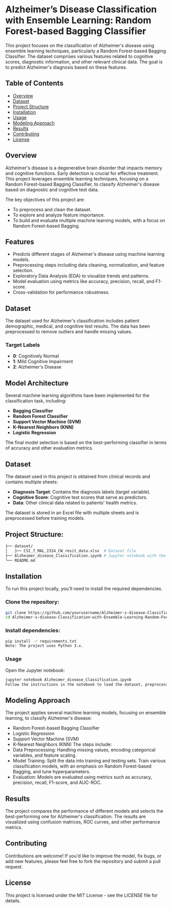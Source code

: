 # Alzheimer’s Disease Classification with Ensemble Learning: Random Forest-based Bagging Classifier

This project focuses on the classification of Alzheimer's disease using ensemble learning techniques, particularly a Random Forest-based Bagging Classifier. The dataset comprises various features related to cognitive scores, diagnostic information, and other relevant clinical data. The goal is to predict Alzheimer's diagnosis based on these features.

## Table of Contents

- [Overview](#overview)
- [Dataset](#dataset)
- [Project Structure](#project-structure)
- [Installation](#installation)
- [Usage](#usage)
- [Modeling Approach](#modeling-approach)
- [Results](#results)
- [Contributing](#contributing)
- [License](#license)

## Overview

Alzheimer's disease is a degenerative brain disorder that impacts memory and cognitive functions. Early detection is crucial for effective treatment. This project leverages ensemble learning techniques, focusing on a Random Forest-based Bagging Classifier, to classify Alzheimer's disease based on diagnostic and cognitive test data.

The key objectives of this project are:
- To preprocess and clean the dataset.
- To explore and analyze feature importance.
- To build and evaluate multiple machine learning models, with a focus on Random Forest-based Bagging.
## Features

- Predicts different stages of Alzheimer's disease using machine learning models.
- Preprocessing steps including data cleaning, normalization, and feature selection.
- Exploratory Data Analysis (EDA) to visualize trends and patterns.
- Model evaluation using metrics like accuracy, precision, recall, and F1-score.
- Cross-validation for performance robustness.

## Dataset

The dataset used for Alzheimer's classification includes patient demographic, medical, and cognitive test results. The data has been preprocessed to remove outliers and handle missing values.

### Target Labels
- **0**: Cognitively Normal
- **1**: Mild Cognitive Impairment
- **2**: Alzheimer's Disease

## Model Architecture

Several machine learning algorithms have been implemented for the classification task, including:
- **Bagging Classifier**
- **Random Forest Classifier**
- **Support Vector Machine (SVM)**
- **K-Nearest Neighbors (KNN)**
- **Logistic Regression**

The final model selection is based on the best-performing classifier in terms of accuracy and other evaluation metrics.
## Dataset

The dataset used in this project is obtained from clinical records and contains multiple sheets:
- **Diagnosis Target**: Contains the diagnosis labels (target variable).
- **Cognitive Score**: Cognitive test scores that serve as predictors.
- **Data**: Other clinical data related to patients' health metrics.

The dataset is stored in an Excel file with multiple sheets and is preprocessed before training models.

## Project Structure:
```bash
├── dataset/
│   ├── CSI_7_MAL_2324_CW_resit_data.xlsx  # Dataset file
├── Alzheimer_disease_Classification.ipynb # Jupyter notebook with the full analysis and code
└── README.md
```                          
## Installation

To run this project locally, you'll need to install the required dependencies.

### Clone the repository:

```bash
git clone https://github.com/yourusername/Alzheimer-s-disease-Classification-with-Ensemble-Learning-Random-Forest-based-Bagging-Classifier.git
cd Alzheimer-s-disease-Classification-with-Ensemble-Learning-Random-Forest-based-Bagging-Classifier
```
### Install dependencies:
```bash
pip install -r requirements.txt
Note: The project uses Python 3.x.
```
### Usage
Open the Jupyter notebook:
```bash
jupyter notebook Alzheimer_disease_Classification.ipynb
Follow the instructions in the notebook to load the dataset, preprocess the data, and train machine learning models.
```
## Modeling Approach
The project applies several machine learning models, focusing on ensemble learning, to classify Alzheimer's disease:

- Random Forest-based Bagging Classifier
- Logistic Regression
- Support Vector Machine (SVM)
- K-Nearest Neighbors (KNN)
The steps include:
- Data Preprocessing:
Handling missing values, encoding categorical variables, and feature scaling.
- Model Training:
Split the data into training and testing sets.
Train various classification models, with an emphasis on Random Forest-based Bagging, and tune hyperparameters.
- Evaluation:
Models are evaluated using metrics such as accuracy, precision, recall, F1-score, and AUC-ROC.
## Results
The project compares the performance of different models and selects the best-performing one for Alzheimer's classification. The results are visualized using confusion matrices, ROC curves, and other performance metrics.

## Contributing
Contributions are welcome! If you'd like to improve the model, fix bugs, or add new features, please feel free to fork the repository and submit a pull request.

## License
This project is licensed under the MIT License - see the LICENSE file for details.
